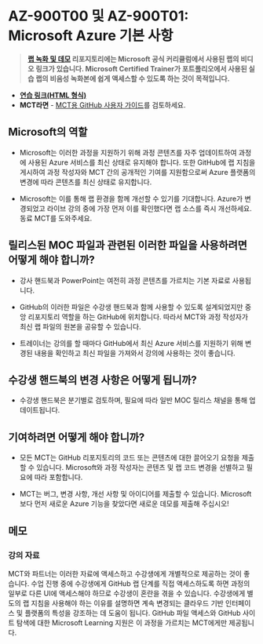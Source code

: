 ﻿# AZ-900T00 및 AZ-900T01: Microsoft Azure 기본 사항

> **[랩 녹화 및 데모](https://github.com/MicrosoftLearning/Lab-Demo-Recordings) 리포지토리에는 Microsoft 공식 커리큘럼에서 사용된 랩의 비디오 링크가 있습니다. Microsoft Certified Trainer가 포트폴리오에서 사용된 실습 랩의 비음성 녹화본에 쉽게 액세스할 수 있도록 하는 것이 목적입니다.**

- **[연습 링크(HTML 형식)](https://microsoftlearning.github.io/AZ-900T0xKO-MicrosoftAzureFundamentals/)**
- **MCT라면** - [MCT용 GitHub 사용자 가이드](https://microsoftlearning.github.io/MCT-User-Guide-KO)를 검토하세요.

## Microsoft의 역할

- Microsoft는 이러한 과정을 지원하기 위해 과정 콘텐츠를 자주 업데이트하여 과정에 사용된 Azure 서비스를 최신 상태로 유지해야 합니다.  또한 GitHub에 랩 지침을 게시하여 과정 작성자와 MCT 간의 공개적인 기여를 지원함으로써 Azure 플랫폼의 변경에 따라 콘텐츠를 최신 상태로 유지합니다.

- Microsoft는 이를 통해 랩 환경을 함께 개선할 수 있기를 기대합니다. Azure가 변경되었고 라이브 강의 중에 가장 먼저 이를 확인했다면 랩 소스를 즉시 개선하세요.  동료 MCT를 도와주세요.

## 릴리스된 MOC 파일과 관련된 이러한 파일을 사용하려면 어떻게 해야 합니까?

- 강사 핸드북과 PowerPoint는 여전히 과정 콘텐츠를 가르치는 기본 자료로 사용됩니다.

- GitHub의 이러한 파일은 수강생 핸드북과 함께 사용할 수 있도록 설계되었지만 중앙 리포지토리 역할을 하는 GitHub에 위치합니다. 따라서 MCT와 과정 작성자가 최신 랩 파일의 원본을 공유할 수 있습니다.

- 트레이너는 강의를 할 때마다 GitHub에서 최신 Azure 서비스를 지원하기 위해 변경된 내용을 확인하고 최신 파일을 가져와서 강의에 사용하는 것이 좋습니다.

## 수강생 핸드북의 변경 사항은 어떻게 됩니까?

- 수강생 핸드북은 분기별로 검토하며, 필요에 따라 일반 MOC 릴리스 채널을 통해 업데이트됩니다.

## 기여하려면 어떻게 해야 합니까?

- 모든 MCT는 GitHub 리포지토리의 코드 또는 콘텐츠에 대한 끌어오기 요청을 제출할 수 있습니다. Microsoft와 과정 작성자는 콘텐츠 및 랩 코드 변경을 선별하고 필요에 따라 포함합니다.

- MCT는 버그, 변경 사항, 개선 사항 및 아이디어를 제출할 수 있습니다.  Microsoft보다 먼저 새로운 Azure 기능을 찾았다면  새로운 데모를 제출해 주십시오!

## 메모

### 강의 자료

MCT와 파트너는 이러한 자료에 액세스하고 수강생에게 개별적으로 제공하는 것이 좋습니다.  수업 진행 중에 수강생에게 GitHub 랩 단계를 직접 액세스하도록 하면 과정의 일부로 다른 UI에 액세스해야 하므로 수강생이 혼란을 겪을 수 있습니다. 수강생에게 별도의 랩 지침을 사용해야 하는 이유를 설명하면 계속 변경되는 클라우드 기반 인터페이스 및 플랫폼의 특성을 강조하는 데 도움이 됩니다. GitHub 파일 액세스와 GitHub 사이트 탐색에 대한 Microsoft Learning 지원은 이 과정을 가르치는 MCT에게만 제공됩니다.
